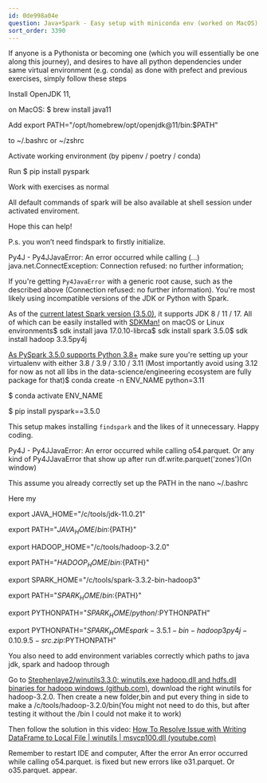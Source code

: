 ```yaml
---
id: 0de998a04e
question: Java+Spark - Easy setup with miniconda env (worked on MacOS)
sort_order: 3390
---
```


If anyone is a Pythonista or becoming one (which you will essentially be one along this journey), and desires to have all python dependencies under same virtual environment (e.g. conda) as done with prefect and previous exercises, simply follow these steps

Install OpenJDK 11,

on MacOS: $ brew install java11

Add export PATH="/opt/homebrew/opt/openjdk@11/bin:$PATH"

to ~/.bashrc or ~/zshrc

Activate working environment (by pipenv / poetry / conda)

Run $ pip install pyspark

Work with exercises as normal

All default commands of spark will be also available at shell session under activated enviroment.

Hope this can help!

P.s. you won’t need findspark to firstly initialize.

Py4J - Py4JJavaError: An error occurred while calling (...)  java.net.ConnectException: Connection refused: no further information;

If you're getting `Py4JavaError` with a generic root cause, such as the described above (Connection refused: no further information). You're most likely using incompatible versions of the JDK or Python with Spark.

As of the [current latest Spark version (3.5.0)](https://spark.apache.org/docs/3.5.0/), it supports JDK 8 / 11 / 17. All of which can be easily installed with [SDKMan!](https://sdkman.io/) on macOS or Linux environments$ sdk install java 17.0.10-librca$ sdk install spark 3.5.0$ sdk install hadoop 3.3.5py4j

[As PySpark 3.5.0 supports Python 3.8+](https://spark.apache.org/docs/3.5.0/) make sure you're setting up your virtualenv with either 3.8 / 3.9 / 3.10 / 3.11 (Most importantly avoid using 3.12 for now as not all libs in the data-science/engineering ecosystem are fully package for that)$ conda create -n ENV_NAME python=3.11

$ conda activate ENV_NAME

$ pip install pyspark==3.5.0

This setup makes installing `findspark` and the likes of it unnecessary. Happy coding.

Py4J - Py4JJavaError: An error occurred while calling o54.parquet. Or any kind of Py4JJavaError that show up after run df.write.parquet('zones')(On window)

This assume you already correctly set up the PATH in the nano ~/.bashrc

Here my

export JAVA_HOME="/c/tools/jdk-11.0.21"

export PATH="${JAVA_HOME}/bin:${PATH}"

export HADOOP_HOME="/c/tools/hadoop-3.2.0"

export PATH="${HADOOP_HOME}/bin:${PATH}"

export SPARK_HOME="/c/tools/spark-3.3.2-bin-hadoop3"

export PATH="${SPARK_HOME}/bin:${PATH}"

export PYTHONPATH="${SPARK_HOME}/python/:$PYTHONPATH"

export PYTHONPATH="${SPARK_HOME}spark-3.5.1-bin-hadoop3py4j-0.10.9.5-src.zip:$PYTHONPATH"

You also need to add environment variables correctly which paths to java jdk, spark and hadoop through

Go to [Stephenlaye2/winutils3.3.0: winutils.exe hadoop.dll and hdfs.dll binaries for hadoop windows (github.com)](https://github.com/Stephenlaye2/winutils3.3.0), download the right winutils for hadoop-3.2.0. Then create a new folder,bin and put every thing in side to make a /c/tools/hadoop-3.2.0/bin(You might not need to do this, but after testing it without the /bin I could not make it to work)

Then follow the solution in this video: [How To Resolve Issue with Writing DataFrame to Local File | winutils | msvcp100.dll (youtube.com)](https://www.youtube.com/watch?v=yFem0Pu0gC8)

Remember to restart IDE and computer, After the error An error occurred while calling o54.parquet.  is fixed but new errors like o31.parquet. Or o35.parquet. appear.

